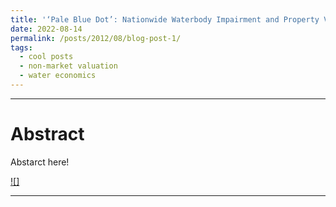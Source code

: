 ```yaml
---
title: '‘Pale Blue Dot’: Nationwide Waterbody Impairment and Property Value'
date: 2022-08-14
permalink: /posts/2012/08/blog-post-1/
tags:
  - cool posts
  - non-market valuation
  - water economics
---
```

___________________________________________________________________________

Abstract
======
Abstarct here!


[![]](/images/research/water_impairment.png)

------